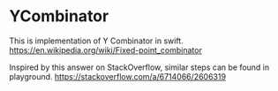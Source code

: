 # YCombinator

This is implementation of Y Combinator in swift.
https://en.wikipedia.org/wiki/Fixed-point_combinator

Inspired by this answer on StackOverflow, similar steps can be found in playground.
https://stackoverflow.com/a/6714066/2606319
